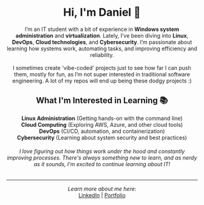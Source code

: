 <div align="center">

# Hi, I'm Daniel 👋

I’m an IT student with a bit of experience in **Windows system administration** and **virtualization**. Lately, I’ve been diving into **Linux**, **DevOps**, **Cloud technologies**, and **Cybersecurity**. I’m passionate about learning how systems work, automating tasks, and improving efficiency and reliability.
<br/>
<br/>
I sometimes create 'vibe-coded' projects just to see how far I can push them, mostly for fun, as I’m  not super interested in traditional software engineering. A lot of my repos will end up being these dodgy projects :)

## What I'm Interested in Learning 📚
 **Linux Administration** (Getting hands-on with the command line)<br/>
 **Cloud Computing** (Exploring AWS, Azure, and other cloud tools)<br/>
 **DevOps** (CI/CD, automation, and containerization)<br/>
 **Cybersecurity** (Learning about system security and best practices)<br/>

###### I love figuring out how things work under the hood and constantly improving processes. There's always something new to learn, and as nerdy as it sounds, I'm excited to continue learning about IT!
---
*Learn more about me here*:
<br>
[LinkedIn](https://www.linkedin.com/in/daniel-sam-852487236) | [Portfolio](https://danieltsam-github.io)
</div>
